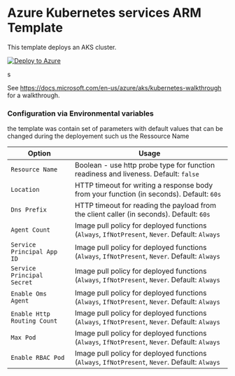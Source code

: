 # Azure Kubernetes services ARM Template

This template deploys an AKS cluster.

[![Deploy to Azure](https://azuredeploy.net/deploybutton.svg)](https://portal.azure.com/#create/Microsoft.Template/uri/https:%2F%2Fraw.githubusercontent.com%2FAmardaya%2Faks-arm-deployement%2Fmaster%2Fazuredeploy.json)

s

See https://docs.microsoft.com/en-us/azure/aks/kubernetes-walkthrough  for a walkthrough.


### Configuration via Environmental variables
the template was contain  set of parameters with default values that can be changed during the deployement such us the Ressource Name

| Option                 | Usage                                                                                           |
|------------------------|-------------------------------------------------------------------------------------------------|
| `Resource Name`            | Boolean - use http probe type for function readiness and liveness. Default: `false`             |
| `Location`        | HTTP timeout for writing a response body from your function (in seconds). Default: `60s`        |
| `Dns Prefix`         | HTTP timeout for reading the payload from the client caller (in seconds). Default: `60s`        |
| `Agent Count`    | Image pull policy for deployed functions (`Always`, `IfNotPresent`, `Never`.  Default: `Always` |
| `Service Principal App ID`    | Image pull policy for deployed functions (`Always`, `IfNotPresent`, `Never`.  Default: `Always` |
| `Service Principal Secret`    | Image pull policy for deployed functions (`Always`, `IfNotPresent`, `Never`.  Default: `Always` |
| `Enable Oms Agent`    | Image pull policy for deployed functions (`Always`, `IfNotPresent`, `Never`.  Default: `Always` |
| `Enable Http Routing Count`    | Image pull policy for deployed functions (`Always`, `IfNotPresent`, `Never`.  Default: `Always` |
| `Max Pod`    | Image pull policy for deployed functions (`Always`, `IfNotPresent`, `Never`.  Default: `Always` |
| `Enable RBAC Pod`    | Image pull policy for deployed functions (`Always`, `IfNotPresent`, `Never`.  Default: `Always` |
